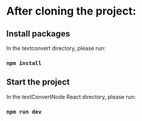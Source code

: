 # After cloning the project:

## Install packages

In the textconvert directory, please run:

### `npm install`

## Start the project

In the textConvertNode React directory, please run:

### `npm run dev `
